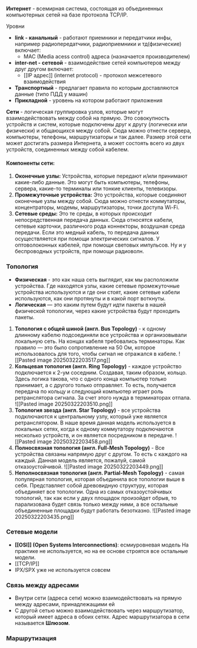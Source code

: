 **Интернет** - всемирная система, состоящая из объединенных компьютерных сетей на базе протокола TCP/IP.

Уровни
- **link - канальный** - работают приемники и передатчики инфы, например радиопередатчики, радиоприемники и тд(физические)
	включает:
	- MAC (Media acess control) адреса (назначается производителем)
- **inter-net - сетевой** - взаимодействие сетей компьютеров между друг другом
	включает:
	- [[IP адрес]] (internet protocol) - протокол межсетевого взаимодействия
- **Транспортный** - предлагает правила по которым доставляются данные (типо ПДД у машин)
- **Прикладной** - уровень на котором работают приложения


**Сети** - логическая группировка узлов, которые могут взаимодействовать между собой на прямую. Это совокупность устройств и систем, которые подключены друг к другу (логически или физически) и общающихся между собой. Сюда можно отнести сервера, компьютеры, телефоны, маршрутизаторы и так далее. Размер этой сети может достигать размера Интернета, а может состоять всего из двух устройств, соединенных между собой кабелем.
#### Компоненты сети:
1) **Оконечные узлы:** Устройства, которые передают и/или принимают какие-либо данные. Это могут быть компьютеры, телефоны, сервера, какие-то терминалы или тонкие клиенты, телевизоры.  
2) **Промежуточные устройства:** Это устройства, которые соединяют оконечные узлы между собой. Сюда можно отнести коммутаторы, концентраторы, модемы, маршрутизаторы, точки доступа Wi-Fi.  
3) **Сетевые среды:** Это те среды, в которых происходит непосредственная передача данных. Сюда относятся кабели, сетевые карточки, различного рода коннекторы, воздушная среда передачи. Если это медный кабель, то передача данных осуществляется при помощи электрических сигналов. У оптоволоконных кабелей, при помощи световых импульсов. Ну и у беспроводных устройств, при помощи радиоволн.


### Топология
- **Физическая** - это как наша сеть выглядит, как мы расположили устройства. Где находятся узлы, какие сетевые промежуточные устройства используются и где они стоят, какие сетевые кабели используются, как они протянуты и в какой порт воткнуты.
- **Логическая** — это каким путем будут идти пакеты в нашей физической топологии, через какие устройства будут проходить пакеты.
1) **Топология с общей шиной (англ. Bus Topology)** - к одному длинному кабелю подсоединяли все устройства и организовывали локальную сеть. На концах кабеля требовались терминаторы. Как правило — это было сопротивление на 50 Ом, которое использовалось для того, чтобы сигнал не отражался в кабеле.
![[Pasted image 20250322203517.png]]
2) **Кольцевая топология (англ. Ring Topology)** - каждое устройство подключается к 2-ум соседним. Создавая, таким образом, кольцо. Здесь логика такова, что с одного конца компьютер только принимает, а с другого только отправляет. То есть, получается передача по кольцу и следующий компьютер играет роль ретранслятора сигнала. За счет этого нужда в терминаторах отпала.
![[Pasted image 20250322203510.png]]
3) **Топология звезда (англ. Star Topology)** - все устройства подключаются к центральному узлу, который уже является ретранслятором. В наше время данная модель используется в локальных сетях, когда к одному коммутатору подключаются несколько устройств, и он является посредником в передаче.
![[Pasted image 20250322203458.png]]
4) **Полносвязная топология (англ. Full-Mesh Topology)** - Все устройства связаны напрямую друг с другом. То есть с каждого на каждый. Данная модель является, пожалуй, самой отказоустойчивой.
![[Pasted image 20250322203449.png]]
5) **Неполносвязная топология (англ. Partial-Mesh Topology)** - самая популярная топология, которая объединила все топологии выше в себя. Представляет собой древовидную структуру, которая объединяет все топологии. Одна из самых отказоустойчивых топологий, так как если у двух площадок произойдет обрыв, то парализована будет связь только между ними, а все остальные объединенные площадки будут работать безотказно.
![[Pasted image 20250322203435.png]]



### Сетевые модели
- **[[OSI]] (Open Systems Interconnections)**: есмиуровневая модель На практике не используется, но на ее основе строятся все остальные модели.
- [[TCP/IP]] 
- IPX/SPX уже не используется совсем


### Связь между адресами
- Внутри сети (адреса сети) можно взаимодействовать на прямую между адресами, принадлежащими ей
- С другой сетью можно взаимодействовать через маршрутизатор, который имеет адреса в обоих сетях. Адрес маршрутизатора в сети называется **Шлюзом**.
### Маршрутизация
